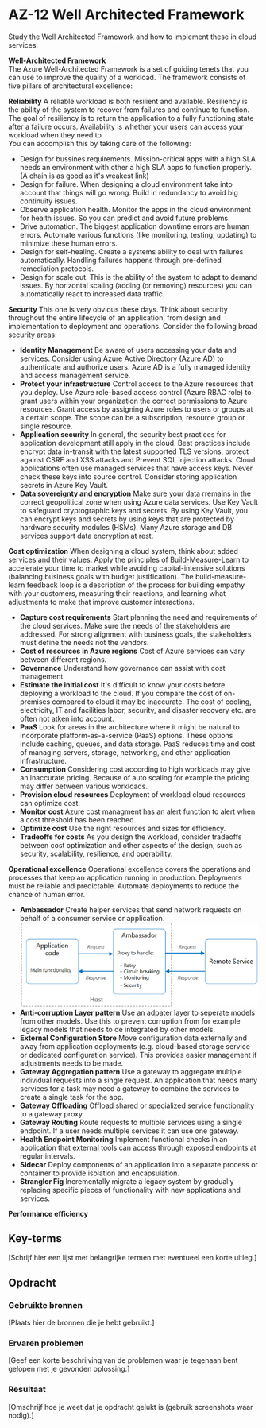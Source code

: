 # AZ-12 Well Architected Framework  
Study the Well Architected Framework and how to implement these in cloud services.  

**Well-Architected Framework**  
The Azure Well-Architected Framework is a set of guiding tenets that you can use to improve the quality of a workload. The framework consists of five pillars of architectural excellence:  
  
  
  
**Reliability** A reliable workload is both resilient and available. Resiliency is the ability of the system to recover from failures and continue to function. The goal of resiliency is to return the application to a fully functioning state after a failure occurs. Availability is whether your users can access your workload when they need to.  
You can accomplish this by taking care of the following:
- Design for bussines requirements. Mission-critical apps with a high SLA needs an environment with other a high SLA apps to function properly. (A chain is as good as it's weakest link)  
- Design for failure. When designing a cloud environment take into account that things will go wrong. Build in redundancy to avoid big continuity issues.
- Observe application health. Monitor the apps in the cloud environment for health issues. So you can predict and avoid future problems.
- Drive automation. The biggest application downtime errors are human errors. Automate various functions (like monitoring, testing, updating) to minimize these human errors.  
- Design for self-healing. Create a systems ability to deal with failures automatically. Handling failures happens through pre-defined remediation protocols.  
- Design for scale out. This is the ability of the system to adapt to demand issues. By horizontal scaling (adding (or removing) resources) you can automatically react to increased data traffic.  


**Security** This one is very obvious these days. Think about security throughout the entire lifecycle of an application, from design and implementation to deployment and operations. Consider the following broad security areas:  
- **Identity Management** Be aware of users accessing your data and services. Consider using Azure Active Directory (Azure AD) to authenticate and authorize users. Azure AD is a fully managed identity and access management service.  
- **Protect your infrastructure** Control access to the Azure resources that you deploy. Use Azure role-based access control (Azure RBAC role) to grant users within your organization the correct permissions to Azure resources. Grant access by assigning Azure roles to users or groups at a certain scope. The scope can be a subscription, resource group or single resource.
- **Application security** In general, the security best practices for application development still apply in the cloud. Best practices include encrypt data in-transit with the latest supported TLS versions, protect against CSRF and XSS attacks and Prevent SQL injection attacks.
Cloud applications often use managed services that have access keys. Never check these keys into source control. Consider storing application secrets in Azure Key Vault.  
- **Data sovereignty and encryption** Make sure your data rremains in the correct geopolitical zone when using Azure data services. Use Key Vault to safeguard cryptographic keys and secrets. By using Key Vault, you can encrypt keys and secrets by using keys that are protected by hardware security modules (HSMs). Many Azure storage and DB services support data encryption at rest.  
  
  
**Cost optimization** When designing a cloud system, think about added services and their values. Apply the principles of Build-Measure-Learn to accelerate your time to market while avoiding capital-intensive solutions (balancing business goals with budget justification). The build-measure-learn feedback loop is a description of the process for building empathy with your customers, measuring their reactions, and learning what adjustments to make that improve customer interactions.  
- **Capture cost requirements** Start planning the need and requirements of the cloud services. Make sure the needs of the stakeholders are addressed. For strong alignment with business goals, the stakeholders must define the needs not the vendors.  
- **Cost of resources in Azure regions** Cost of Azure services can vary between different regions.  
- **Governance** Understand how governance can assist with cost management.  
- **Estimate the initial cost** It's difficult to know your costs before deploying a workload to the cloud. If you compare the cost of on-premises compared to cloud it may be inaccurate. The cost of cooling, electricity, IT and facilities labor, security, and disaster recovery etc. are often not atken into account.  
- **PaaS** Look for areas in the architecture where it might be natural to incorporate platform-as-a-service (PaaS) options. These options include caching, queues, and data storage. PaaS reduces time and cost of managing servers, storage, networking, and other application infrastructure.  
- **Consumption** Considering cost according to high workloads may give an inaccurate pricing. Because of auto scaling for example the pricing may differ between various workloads.  
- **Provision cloud resources** Deployment of workload cloud resources can optimize cost.  
- **Monitor cost** Azure cost managment has an alert function to alert when a cost threshold has been reached.  
- **Optimize cost** Use the right resources and sizes for efficiency.  
- **Tradeoffs for costs** As you design the workload, consider tradeoffs between cost optimization and other aspects of the design, such as security, scalability, resilience, and operability.  
  
  
**Operational excellence** Operational excellence covers the operations and processes that keep an application running in production. Deployments must be reliable and predictable. Automate deployments to reduce the chance of human error.  
- **Ambassador** Create helper services that send network requests on behalf of a consumer service or application.  
![](https://github.com/techgrounds/techgrounds-Rogier1978/blob/main/00_includes/06_Azure-2/AZ_12%2001%20ambassador.png)  
- **Anti-corruption Layer pattern** Use an adpater layer to seperate models from other models. Use this to prevent corruption from for example legacy models that needs to de integrated by other models.  
- **External Configuration Store** Move configuration data externally and away from application deployments (e.g. cloud-based storage service or dedicated configuration service). This provides easier management if adjustments needs to be made.
- **Gateway Aggregation pattern** Use a gateway to aggregate multiple individual requests into a single request. An application that needs many services for a task may need a gateway to combine the services to create a single task for the app.  
- **Gateway Offloading** Offload shared or specialized service functionality to a gateway proxy.  
- **Gateway Routing** Route requests to multiple services using a single endpoint. If a user needs multiple services it can use one gateway.   
- **Health Endpoint Monitoring** Implement functional checks in an application that external tools can access through exposed endpoints at regular intervals.  
- **Sidecar** Deploy components of an application into a separate process or container to provide isolation and encapsulation.  
- **Strangler Fig** Incrementally migrate a legacy system by gradually replacing specific pieces of functionality with new applications and services.  
  
  
**Performance efficiency**

## Key-terms
[Schrijf hier een lijst met belangrijke termen met eventueel een korte uitleg.]

## Opdracht
### Gebruikte bronnen
[Plaats hier de bronnen die je hebt gebruikt.]

### Ervaren problemen
[Geef een korte beschrijving van de problemen waar je tegenaan bent gelopen met je gevonden oplossing.]

### Resultaat
[Omschrijf hoe je weet dat je opdracht gelukt is (gebruik screenshots waar nodig).]
